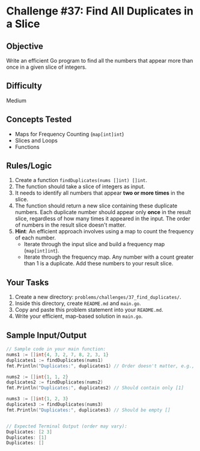 # Challenge #37: Find All Duplicates in a Slice

## Objective
Write an efficient Go program to find all the numbers that appear more than once in a given slice of integers.

## Difficulty
Medium

## Concepts Tested
* Maps for Frequency Counting (`map[int]int`)
* Slices and Loops
* Functions

## Rules/Logic
1.  Create a function `findDuplicates(nums []int) []int`.
2.  The function should take a slice of integers as input.
3.  It needs to identify all numbers that appear **two or more times** in the slice.
4.  The function should return a new slice containing these duplicate numbers. Each duplicate number should appear only **once** in the result slice, regardless of how many times it appeared in the input. The order of numbers in the result slice doesn't matter.
5.  **Hint**: An efficient approach involves using a map to count the frequency of each number.
    * Iterate through the input slice and build a frequency map (`map[int]int`).
    * Iterate through the frequency map. Any number with a count greater than 1 is a duplicate. Add these numbers to your result slice.

## Your Tasks
1.  Create a new directory: `problems/challenges/37_find_duplicates/`.
2.  Inside this directory, create `README.md` and `main.go`.
3.  Copy and paste this problem statement into your `README.md`.
4.  Write your efficient, map-based solution in `main.go`.

## Sample Input/Output

```go
// Sample code in your main function:
nums1 := []int{4, 3, 2, 7, 8, 2, 3, 1}
duplicates1 := findDuplicates(nums1)
fmt.Println("Duplicates:", duplicates1) // Order doesn't matter, e.g., [2 3] or [3 2]

nums2 := []int{1, 1, 2}
duplicates2 := findDuplicates(nums2)
fmt.Println("Duplicates:", duplicates2) // Should contain only [1]

nums3 := []int{1, 2, 3}
duplicates3 := findDuplicates(nums3)
fmt.Println("Duplicates:", duplicates3) // Should be empty []


// Expected Terminal Output (order may vary):
Duplicates: [2 3]
Duplicates: [1]
Duplicates: []